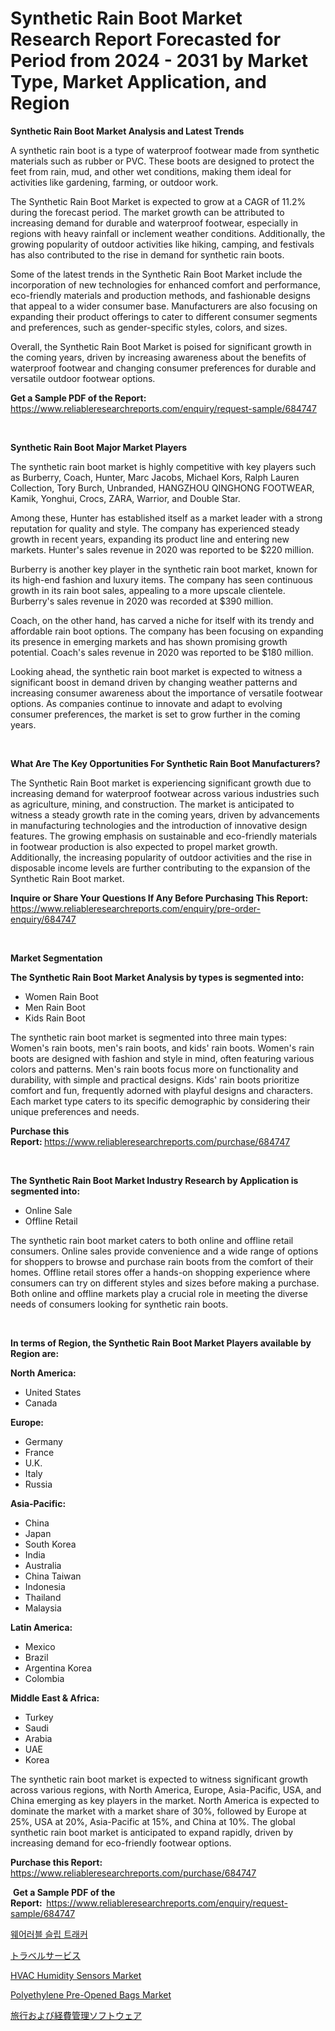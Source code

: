 <p><h1>Synthetic Rain Boot Market Research Report Forecasted for Period from 2024 -  2031 by Market Type, Market Application, and Region</h1></p><p><strong>Synthetic Rain Boot Market Analysis and Latest Trends</strong></p>
<p><p>A synthetic rain boot is a type of waterproof footwear made from synthetic materials such as rubber or PVC. These boots are designed to protect the feet from rain, mud, and other wet conditions, making them ideal for activities like gardening, farming, or outdoor work.</p><p>The Synthetic Rain Boot Market is expected to grow at a CAGR of 11.2% during the forecast period. The market growth can be attributed to increasing demand for durable and waterproof footwear, especially in regions with heavy rainfall or inclement weather conditions. Additionally, the growing popularity of outdoor activities like hiking, camping, and festivals has also contributed to the rise in demand for synthetic rain boots.</p><p>Some of the latest trends in the Synthetic Rain Boot Market include the incorporation of new technologies for enhanced comfort and performance, eco-friendly materials and production methods, and fashionable designs that appeal to a wider consumer base. Manufacturers are also focusing on expanding their product offerings to cater to different consumer segments and preferences, such as gender-specific styles, colors, and sizes.</p><p>Overall, the Synthetic Rain Boot Market is poised for significant growth in the coming years, driven by increasing awareness about the benefits of waterproof footwear and changing consumer preferences for durable and versatile outdoor footwear options.</p></p>
<p><strong>Get a Sample PDF of the Report:&nbsp;</strong> <a href="https://www.reliableresearchreports.com/enquiry/request-sample/684747">https://www.reliableresearchreports.com/enquiry/request-sample/684747</a></p>
<p>&nbsp;</p>
<p><strong>Synthetic Rain Boot Major Market Players</strong></p>
<p><p>The synthetic rain boot market is highly competitive with key players such as Burberry, Coach, Hunter, Marc Jacobs, Michael Kors, Ralph Lauren Collection, Tory Burch, Unbranded, HANGZHOU QINGHONG FOOTWEAR, Kamik, Yonghui, Crocs, ZARA, Warrior, and Double Star.</p><p>Among these, Hunter has established itself as a market leader with a strong reputation for quality and style. The company has experienced steady growth in recent years, expanding its product line and entering new markets. Hunter's sales revenue in 2020 was reported to be $220 million.</p><p>Burberry is another key player in the synthetic rain boot market, known for its high-end fashion and luxury items. The company has seen continuous growth in its rain boot sales, appealing to a more upscale clientele. Burberry's sales revenue in 2020 was recorded at $390 million.</p><p>Coach, on the other hand, has carved a niche for itself with its trendy and affordable rain boot options. The company has been focusing on expanding its presence in emerging markets and has shown promising growth potential. Coach's sales revenue in 2020 was reported to be $180 million.</p><p>Looking ahead, the synthetic rain boot market is expected to witness a significant boost in demand driven by changing weather patterns and increasing consumer awareness about the importance of versatile footwear options. As companies continue to innovate and adapt to evolving consumer preferences, the market is set to grow further in the coming years.</p></p>
<p>&nbsp;</p>
<p><strong>What Are The Key Opportunities For Synthetic Rain Boot Manufacturers?</strong></p>
<p><p>The Synthetic Rain Boot market is experiencing significant growth due to increasing demand for waterproof footwear across various industries such as agriculture, mining, and construction. The market is anticipated to witness a steady growth rate in the coming years, driven by advancements in manufacturing technologies and the introduction of innovative design features. The growing emphasis on sustainable and eco-friendly materials in footwear production is also expected to propel market growth. Additionally, the increasing popularity of outdoor activities and the rise in disposable income levels are further contributing to the expansion of the Synthetic Rain Boot market.</p></p>
<p><strong>Inquire or Share Your Questions If Any Before Purchasing This Report:</strong> <a href="https://www.reliableresearchreports.com/enquiry/pre-order-enquiry/684747">https://www.reliableresearchreports.com/enquiry/pre-order-enquiry/684747</a></p>
<p>&nbsp;</p>
<p><strong>Market Segmentation</strong></p>
<p><strong>The Synthetic Rain Boot Market Analysis by types is segmented into:</strong></p>
<p><ul><li>Women Rain Boot</li><li>Men Rain Boot</li><li>Kids Rain Boot</li></ul></p>
<p><p>The synthetic rain boot market is segmented into three main types: Women's rain boots, men's rain boots, and kids' rain boots. Women's rain boots are designed with fashion and style in mind, often featuring various colors and patterns. Men's rain boots focus more on functionality and durability, with simple and practical designs. Kids' rain boots prioritize comfort and fun, frequently adorned with playful designs and characters. Each market type caters to its specific demographic by considering their unique preferences and needs.</p></p>
<p><strong>Purchase this Report:&nbsp;</strong><a href="https://www.reliableresearchreports.com/purchase/684747">https://www.reliableresearchreports.com/purchase/684747</a></p>
<p>&nbsp;</p>
<p><strong>The Synthetic Rain Boot Market Industry Research by Application is segmented into:</strong></p>
<p><ul><li>Online Sale</li><li>Offline Retail</li></ul></p>
<p><p>The synthetic rain boot market caters to both online and offline retail consumers. Online sales provide convenience and a wide range of options for shoppers to browse and purchase rain boots from the comfort of their homes. Offline retail stores offer a hands-on shopping experience where consumers can try on different styles and sizes before making a purchase. Both online and offline markets play a crucial role in meeting the diverse needs of consumers looking for synthetic rain boots.</p></p>
<p>&nbsp;</p>
<p><strong>In terms of Region, the Synthetic Rain Boot Market Players available by Region are:</strong></p>
<p>
    <p> <strong> North America: </strong>
        <ul>
            <li>United States</li>
            <li>Canada</li>
        </ul>
        </p> 
    <p> <strong> Europe: </strong>
        <ul>
            <li>Germany</li>
            <li>France</li>
            <li>U.K.</li>
            <li>Italy</li>
            <li>Russia</li>
        </ul>
        </p> 
    <p> <strong> Asia-Pacific: </strong>
        <ul>
            <li>China</li>
            <li>Japan</li>
            <li>South Korea</li>
            <li>India</li>
            <li>Australia</li>
            <li>China Taiwan</li>
            <li>Indonesia</li>
            <li>Thailand</li>
            <li>Malaysia</li>
        </ul>
        </p> 
    <p> <strong> Latin America: </strong>
        <ul>
            <li>Mexico</li>
            <li>Brazil</li>
            <li>Argentina Korea</li>
            <li>Colombia</li>
        </ul>
        </p> 
    <p> <strong> Middle East & Africa: </strong>
        <ul>
            <li>Turkey</li>
            <li>Saudi</li>
            <li>Arabia</li>
            <li>UAE</li>
            <li>Korea</li>
        </ul>
    </p>
    </p>
<p><p>The synthetic rain boot market is expected to witness significant growth across various regions, with North America, Europe, Asia-Pacific, USA, and China emerging as key players in the market. North America is expected to dominate the market with a market share of 30%, followed by Europe at 25%, USA at 20%, Asia-Pacific at 15%, and China at 10%. The global synthetic rain boot market is anticipated to expand rapidly, driven by increasing demand for eco-friendly footwear options.</p></p>
<p><strong>Purchase this Report: </strong><a href="https://www.reliableresearchreports.com/purchase/684747">https://www.reliableresearchreports.com/purchase/684747</a></p>
<p>&nbsp;<strong>Get a Sample PDF of the Report:&nbsp;&nbsp;</strong><a href="https://www.reliableresearchreports.com/enquiry/request-sample/684747">https://www.reliableresearchreports.com/enquiry/request-sample/684747</a></p>
<p><strong></strong></p>
<p><p><a href="https://medium.com/@henrywheeler53/%EC%B0%A9%EC%9A%A9%ED%98%95-%EC%88%98%EB%A9%B4-%EC%B6%94%EC%A0%81%EA%B8%B0-%EC%8B%9C%EC%9E%A5%EC%9D%80-%EC%8B%9C%EC%9E%A5-%EC%A0%90%EC%9C%A0%EC%9C%A8-%EC%8B%9C%EC%9E%A5-%ED%8A%B8%EB%A0%8C%EB%93%9C-%EB%B0%8F-%EC%8B%9C%EC%9E%A5-%EC%84%B1%EC%9E%A5%EC%97%90-%EB%8C%80%ED%95%9C-%EC%A0%95%EB%B3%B4%EB%A5%BC-%EC%A0%9C%EA%B3%B5%ED%95%A9%EB%8B%88%EB%8B%A4-79c09d6f9e28">웨어러블 슬립 트래커</a></p><p><a href="https://medium.com/@tyreekgoodwin/%E6%97%85%E8%A1%8C%E3%82%B5%E3%83%BC%E3%83%93%E3%82%B9%E5%B8%82%E5%A0%B4%E8%AA%BF%E6%9F%BB%E3%83%AC%E3%83%9D%E3%83%BC%E3%83%88-%E3%81%9D%E3%81%AE%E6%AD%B4%E5%8F%B2%E3%81%A82031%E5%B9%B4%E3%81%BE%E3%81%A7%E3%81%AE%E4%BA%88%E6%B8%AC-84c7860a624a">トラベルサービス</a></p><p><a href="https://boundless-drawbridge-702.notion.site/HVAC-Humidity-Sensors-Market-Size-Furnishes-Valuable-Information-Encompassing-Market-Share-Market-T-be07bd8fbdce43a5a6cc4692ffd98fb9">HVAC Humidity Sensors Market</a></p><p><a href="https://github.com/dx0328/Market-Research-Report-List-1/blob/main/polyethylene-pre-opened-bags-market.md">Polyethylene Pre-Opened Bags Market</a></p><p><a href="https://medium.com/@tyreekgoodwin/%E6%97%85%E8%A1%8C%E3%81%A8%E7%B5%8C%E8%B2%BB%E7%AE%A1%E7%90%86%E3%82%BD%E3%83%95%E3%83%88%E3%82%A6%E3%82%A7%E3%82%A2%E5%B8%82%E5%A0%B4-%E7%AB%B6%E4%BA%89%E5%88%86%E6%9E%90-%E5%B8%82%E5%A0%B4%E5%8B%95%E5%90%91-2031%E5%B9%B4%E3%81%BE%E3%81%A7%E3%81%AE%E4%BA%88%E6%B8%AC-eb5337e42510">旅行および経費管理ソフトウェア</a></p></p>